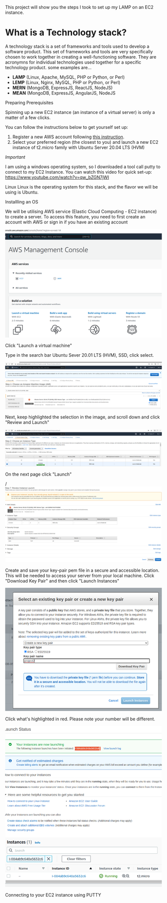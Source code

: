 This project will show you the steps I took to set up my LAMP on an EC2 instance.

# **What is a Technology stack?**

A technology stack is a set of frameworks and tools used to develop a software product. This set of frameworks and tools are very specifically chosen to work together in creating a well-functioning software. They are acronymns for individual technologies used together for a specific technology product. some examples are…

- **LAMP** (Linux, Apache, MySQL, PHP or Python, or Perl)
- **LEMP** (Linux, Nginx, MySQL, PHP or Python, or Perl)
- **MERN** (MongoDB, ExpressJS, ReactJS, NodeJS)
- **MEAN** (MongoDB, ExpressJS, AngularJS, NodeJS

Preparing Prerequisites

Spinning up a new EC2 instance (an instance of a virtual server) is only a matter of a few clicks.

You can follow the instructions below  to get yourself set up:

1. Register a new AWS account following [this instruction](https://aws.amazon.com/premiumsupport/knowledge-center/create-and-activate-aws-account/).
2. Select your preferred region (the closest to you) and launch a new EC2 instance of t2.micro family with Ubuntu Server 20.04 LTS (HVM)

*Important*

I am using a windows operating system, so I downloaded a tool call putty to connect to my EC2 Instance. You can watch this video for quick set-up: https://www.youtube.com/watch?v=qw_bZGN7jWI 

Linux
Linux is the operating system for this stack, and the flavor we will be using is Ubuntu.

Installling an OS

 We will be utilising AWS service (Elastic Cloud Computing - EC2 instance) to create a server. To access this feature, you need to first create an account with AWS or sign in if you have an existing account

![](awsimages/awslaunch.png)

Click "Launch a virtual machine"

Type in the search bar Ubuntu Sever 20.01 LTS (HVM), SSD, click select.

![](awsimages/searchubuntu.png)

Next, keep highlighted the selection in the image, and scroll down and click "Review and Launch"

![](awsimages/step2.png)

On the next page click "Launch"

/![](awsimages/step7launch.png)

Create and save your key-pair pem file in a secure and accessible location. This will be needed to access your server from your local machine. Click "Download Key Pair" and then click "Launch Instances"

![](awsimages/keypair.png)

Click what's highlighted in red. Please note your number will be different.

![](awsimages/launchinstance.png)
![](awsimages/ins.png)

Connecting to your EC2 instance using PUTTY